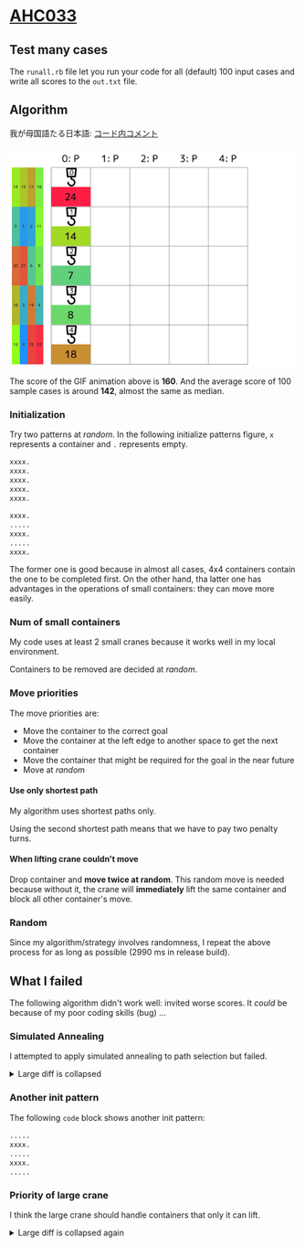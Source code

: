# [AHC033](https://atcoder.jp/contests/ahc033)

## Test many cases

The `runall.rb` file let you run your code for all (default) 100 input cases
and write all scores to the `out.txt` file.

## Algorithm

我が母国語たる日本語: [コード内コメント](https://github.com/yammmt/ahc-public/blob/main/ahc033/src/bin/a.rs#L162-L190)

![my answer of case 0000](./in0000.gif)

The score of the GIF animation above is **160**.
And the average score of 100 sample cases is around **142**,
almost the same as median.

### Initialization

Try two patterns at *random*.
In the following initialize patterns figure, `x` represents a container
and `.` represents empty.

```text
xxxx.
xxxx.
xxxx.
xxxx.
xxxx.
```

```text
xxxx.
.....
xxxx.
.....
xxxx.
```

The former one is good because in almost all cases, 4x4 containers contain
the one to be completed first.
On the other hand, tha latter one has advantages in the operations of small
containers: they can move more easily.

### Num of small containers

My code uses at least 2 small cranes because it works well in my local environment.

Containers to be removed are decided at *random*.

### Move priorities

The move priorities are:

- Move the container to the correct goal
- Move the container at the left edge to another space to get the next container
- Move the container that might be required for the goal in the near future
- Move at *random*

#### Use only shortest path

My algorithm uses shortest paths only.

Using the second shortest path means that we have to pay two penalty turns.

#### When lifting crane couldn't move

Drop container and **move twice at random**.
This random move is needed because without it, the crane will **immediately**
lift the same container and block all other container's move.

### Random

Since my algorithm/strategy involves randomness, I repeat the above process for
as long as possible (2990 ms in release build).

## What I failed

The following algorithm didn't work well: invited worse scores.
It *could* be because of my poor coding skills (bug) ...

### Simulated Annealing

I attempted to apply simulated annealing to path selection but failed.

<details>
<summary>Large diff is collapsed</summary>

```diff
--- a/ahc033/src/bin/a.rs
+++ b/ahc033/src/bin/a.rs
@@ -21,8 +21,11 @@ const GRID_SIZE: usize = 5;
 const CRANE_NUM: usize = 5;
 const CONTAINER_NUM: usize = 25;
 // サンプルケース見る限りでは, 答えは最大でも 230 かそこらには収まる
+// 悪ケースで弾かれないため, マージンを取っておく
 const TURN_MAX: usize = 250;
 const RUN_TIME_MAX_MS: u64 = if cfg!(debug_assertions) { 500 } else { 2990 };
+// 焼きなまし法に用いる最大ターン, 想定する理想解の上限付近
+const TURN_MAX_SA: usize = 200;
 
 #[derive(Clone, Copy, Debug, Eq, PartialEq)]
 enum BoardStatus {
@@ -133,6 +136,11 @@ impl CraneMove {
     }
 }
 
+// 焼きなまし法の遷移確率
+fn prob(new_score: f32, pre_score: f32, now_time: f32) -> f32 {
+    ((new_score - pre_score) / now_time).exp()
+}
+
 fn main() {
     let start_time = Instant::now();
     let break_time = Duration::from_millis(RUN_TIME_MAX_MS);
@@ -667,6 +675,29 @@ fn main() {
 
                         candidates.sort_unstable_by(|a, b| a.1.len().cmp(&b.1.len()));
                         debug!("    {:?}", candidates);
+                        // 焼きなましもどきでどの手を使うかを決める
+                        // 評価値としてパスの長さを使う,
+                        // ゴールや一時置きパスに運ぶ分ではないので長さだけ
+                        // スコア:
+                        //   - 最短経路選択時には必ず遷移させるため, new_score > pre_score
+                        //   - 最短経路以外選択時には遷移確率は 1 を切る, new_score < pre_score
+                        //   - (max-cur) - (max-min) + 1 で最短選択時には 1 が保証できる
+                        //       - cur > min 時には min-cur+1 となり負数
+                        let path_len_max = candidates.last().unwrap().1.len() as f32;
+                        let path_len_min = candidates.first().unwrap().1.len() as f32;
+                        loop {
+                            let cur_i = rng.gen::<usize>() % candidates.len();
+                            let pre_score = 0f32;
+                            let new_score = (path_len_max - candidates[cur_i].1.len() as f32)
+                                - (path_len_max - path_len_min)
+                                + 1.0;
+                            let now_time = turn_cur.min(TURN_MAX_SA) as f32 / TURN_MAX_SA as f32;
+
+                            if prob(new_score, pre_score, now_time) >= rng.gen_range(0.0..=1.0) {
+                                break;
+                            }
+                        }
+
                         if containers[candidates[0].0] != ContainerStatus::Free {
                             if cranes[i].is_big() {
                                 ans[i].push(CraneMove::Wait.to_ans());
```

</details>

### Another init pattern

The following `code` block shows another init pattern:

```text
.....
xxxx.
.....
xxxx.
.....
```

### Priority of large crane

I think the large crane should handle containers that only it can lift.

<details>
<summary>Large diff is collapsed again</summary>

```diff
--- a/ahc033/src/bin/a.rs
+++ b/ahc033/src/bin/a.rs
@@ -665,7 +665,48 @@ fn main() {
                             continue;
                         }
 
-                        candidates.sort_unstable_by(|a, b| a.1.len().cmp(&b.1.len()));
+                        if cranes[i].is_big() {
+                            // 大クレーンはコンテナを飛び越えられそうなルートを優先する
+                            // 各目標ごとの最短経路を出す -> 小さいコンテナ通過有無 > 経路最短順に選択する
+                            candidates.sort_unstable_by(|a, b| {
+                                if a.0 != b.0 {
+                                    a.0.cmp(&b.0)
+                                } else {
+                                    a.1.len().cmp(&b.1.len())
+                                }
+                            });
+                            let mut cc = vec![];
+                            for (ii, c) in candidates.iter().enumerate() {
+                                if ii == 0 || c.0 != candidates[ii - 1].0 {
+                                    // 有無だけを気にする, 昇順ソートを楽にするため 0/1 管理
+                                    let mut over_container = 1;
+                                    let mut pos = my_pos;
+                                    for &mv in &c.1 {
+                                        pos = next_pos(pos, mv);
+                                        if board[turn_cur][pos.0][pos.1] != BoardStatus::Empty {
+                                            over_container = 0;
+                                        }
+                                    }
+                                    cc.push((over_container, c.0, c.1.clone()));
+                                }
+                            }
+                            cc.sort_unstable_by(|a, b| {
+                                if a.0 != b.0 {
+                                    a.0.cmp(&b.0)
+                                } else if a.2.len() != b.2.len() {
+                                    a.2.len().cmp(&b.2.len())
+                                } else {
+                                    (a.1 % 5).cmp(&(b.1 % 5))
+                                }
+                            });
+                            // 先頭要素だけでよいはずだが
+                            for c in cc {
+                                candidates.push((c.1, c.2));
+                            }
+                        } else {
+                            candidates.sort_unstable_by(|a, b| a.1.len().cmp(&b.1.len()));
+                        }
+
                         debug!("    {:?}", candidates);
                         if containers[candidates[0].0] != ContainerStatus::Free {
                             if cranes[i].is_big() {
```

</details>
